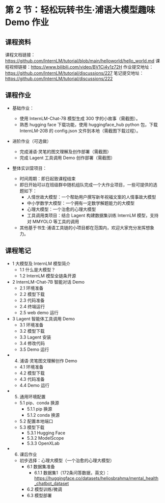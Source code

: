 # 第 2 节：轻松玩转书生·浦语大模型趣味 Demo 作业

## 课程资料
课程文档链接：https://github.com/InternLM/tutorial/blob/main/helloworld/hello_world.md
课程视频链接：https://www.bilibili.com/video/BV1Ci4y1z72H
作业提交地址：https://github.com/InternLM/tutorial/discussions/227
笔记提交地址：https://github.com/InternLM/tutorial/discussions/222

## 课程作业
- 基础作业：
  - 使用 InternLM-Chat-7B 模型生成 300 字的小故事（需截图）。
  - 熟悉 hugging face 下载功能，使用 huggingface_hub python 包，下载 InternLM-20B 的 config.json 文件到本地（需截图下载过程）。

- 进阶作业（可选做）
  - 完成浦语·灵笔的图文理解及创作部署（需截图）
  - 完成 Lagent 工具调用 Demo 创作部署（需截图）

- 整体实训营项目：
  - 时间周期：即日起致课程结束
  - 即日开始可以在班级群中随机组队完成一个大作业项目，一些可提供的选题如下：
    - 人情世故大模型：一个帮助用户撰写新年祝福文案的人情事故大模型
    - 中小学数学大模型：一个拥有一定数学解题能力的大模型
    - 心理大模型：一个治愈的心理大模型
    - 工具调用类项目：结合 Lagent 构建数据集训练 InternLM 模型，支持对 MMYOLO 等工具的调用
  - 其他基于书生·浦语工具链的小项目都在范围内，欢迎大家充分发挥想象力。

## 课程笔记
- 1 大模型及 InternLM 模型简介
  - 1.1 什么是大模型？
  - 1.2 InternLM 模型全链条开源
- 2 InternLM-Chat-7B 智能对话 Demo
  - 2.1 环境准备
  - 2.2 模型下载
  - 2.3 代码准备
  - 2.4 终端运行
  - 2.5 web demo 运行
- 3 Lagent 智能体工具调用 Demo
  - 3.1 环境准备
  - 3.2 模型下载
  - 3.3 Lagent 安装
  - 3.4 修改代码
  - 3.5 Demo 运行
- 4. 浦语·灵笔图文理解创作 Demo
  - 4.1 环境准备
  - 4.2 模型下载
  - 4.3 代码准备
  - 4.4 Demo 运行
- 5. 通用环境配置
  - 5.1 pip、conda 换源
    - 5.1.1 pip 换源
    - 5.1.2 conda 换源
  - 5.2 配置本地端口
  - 5.3 模型下载
    - 5.3.1 Hugging Face
    - 5.3.2 ModelScope
    - 5.3.3 OpenXLab
- 6. 课后作业
  - 初步选择：心理大模型（一个治愈的心理大模型）
    - 6.1 数据集准备
      - 6.1.1 数据集1（172条问答数据，英文）：https://huggingface.co/datasets/heliosbrahma/mental_health_chatbot_dataset
    - 6.2 模型训练/微调
    - 6.3 模型部署
